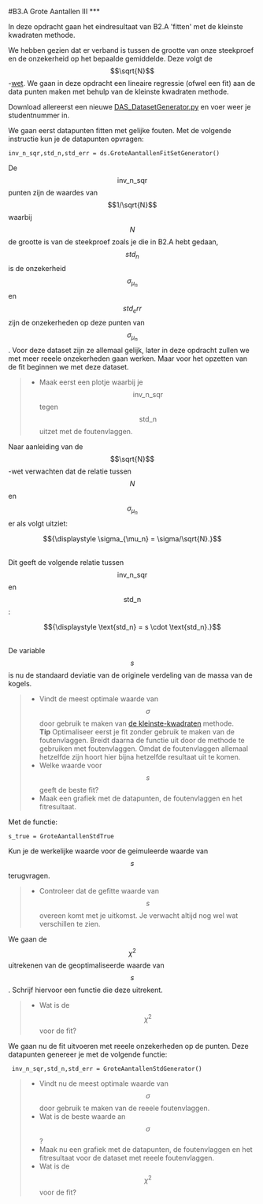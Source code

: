 #B3.A Grote Aantallen III ***

In deze opdracht gaan het eindresultaat van B2.A 'fitten' met de kleinste kwadraten methode. 

We hebben gezien dat er verband is tussen de grootte van onze steekproef en de onzekerheid op het bepaalde gemiddelde. Deze volgt de $$\sqrt{N}$$-[wet](/blok-2/wet-van-grote-aantallen). We gaan in deze opdracht een lineaire regressie (ofwel een fit) aan de data punten maken met behulp van de kleinste kwadraten methode. 

Download allereerst een nieuwe [DAS_DatasetGenerator.py](DAS_DatasetGenerator.py) en voer weer je studentnummer in. 

We gaan eerst datapunten fitten met gelijke fouten.
Met de volgende instructie kun je de datapunten opvragen: 

	inv_n_sqr,std_n,std_err = ds.GroteAantallenFitSetGenerator() 

De $$\text{inv_n_sqr}$$ punten zijn de waardes van $$1/\sqrt{N}$$ waarbij $$N$$ de grootte is van de steekproef zoals je die in B2.A hebt gedaan, $$std_n$$ is de onzekerheid $$\sigma_{\mu_n}$$ en $$std_err$$ zijn de onzekerheden op deze punten van $$\sigma_{\mu_n}$$. Voor deze dataset zijn ze allemaal gelijk, later in deze opdracht zullen we met meer reeele onzekerheden gaan werken. Maar voor het opzetten van de fit beginnen we met deze dataset.

> * Maak eerst een plotje waarbij je $$\text{inv_n_sqr}$$ tegen $$\text{std_n}$$ uitzet met de foutenvlaggen. 

Naar aanleiding van de $$\sqrt{N}$$-wet verwachten dat de relatie tussen $$N$$ en $$\sigma_{\mu_n}$$ er als volgt uitziet:<br>
<center>$${\displaystyle \sigma_{\mu_n} = \sigma/\sqrt{N}.}$$</center><br>

Dit geeft de volgende relatie tussen 
$$\text{inv_n_sqr}$$ en $$\text{std_n}$$:<br>

<center>$${\displaystyle \text{std_n} = s \cdot \text{std_n}.}$$</center><br>

De variable $$s$$ is nu de standaard deviatie van de originele verdeling van de massa van de kogels.

> * Vindt de meest optimale waarde van $$\sigma$$ door gebruik te maken van [de kleinste-kwadraten](/blok-3/de-kleinste-kwadraten-methode) methode. <br>
> **Tip** Optimaliseer eerst je fit zonder gebruik te maken van de foutenvlaggen. Breidt daarna de functie uit door de methode te gebruiken met foutenvlaggen. Omdat de foutenvlaggen allemaal hetzelfde zijn hoort hier bijna hetzelfde resultaat uit te komen.  <br>
> * Welke waarde voor $$s$$ geeft de beste fit? <br>
> * Maak een grafiek met de datapunten, de foutenvlaggen en het fitresultaat. 

Met de functie:
	
 	s_true = GroteAantallenStdTrue

Kun je de werkelijke waarde voor de geimuleerde waarde van $$s$$ terugvragen. 

> * Controleer dat de gefitte waarde van $$s$$ overeen komt met je uitkomst. Je verwacht altijd nog wel wat verschillen te zien. 

We gaan de $$\chi^2$$ uitrekenen van de geoptimaliseerde waarde van $$s$$. 
Schrijf hiervoor een functie die deze uitrekent. 

> * Wat is de $$\chi^2$$ voor de fit?

We gaan nu de fit uitvoeren met reeele onzekerheden op de punten. Deze datapunten genereer je met de volgende functie: 

	 inv_n_sqr,std_n,std_err = GroteAantallenStdGenerator()
 
> * Vindt nu de meest optimale waarde van $$\sigma$$ door gebruik te maken van de reeele foutenvlaggen. 
> * Wat is de beste waarde an $$\sigma$$?
> * Maak nu een grafiek met de datapunten, de foutenvlaggen en het fitresultaat voor de dataset met reeele foutenvlaggen.  
> * Wat is de $$\chi^2$$ voor de fit?
